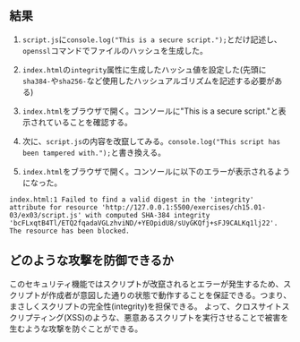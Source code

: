 ## 結果

1. `script.js`に`console.log("This is a secure script.");`とだけ記述し、`openssl`コマンドでファイルのハッシュを生成した。

2. `index.html`の`integrity`属性に生成したハッシュ値を設定した(先頭に`sha384-`や`sha256-`など使用したハッシュアルゴリズムを記述する必要がある)

3. `index.html`をブラウザで開く。コンソールに"This is a secure script."と表示されていることを確認する。

4. 次に、`script.js`の内容を改竄してみる。`console.log("This script has been tampered with.");`と書き換える。

5. `index.html`をブラウザで開く。コンソールに以下のエラーが表示されるようになった。

```
index.html:1 Failed to find a valid digest in the 'integrity' attribute for resource 'http://127.0.0.1:5500/exercises/ch15.01-03/ex03/script.js' with computed SHA-384 integrity 'bcFLxqtB4Tl/ETQ2fqadaVGLzhviND/+YEOpidU8/sUyGKQfj+sFJ9CALKq1lj22'. The resource has been blocked.
```

## どのような攻撃を防御できるか

このセキュリティ機能ではスクリプトが改竄されるとエラーが発生するため、スクリプトが作成者が意図した通りの状態で動作することを保証できる。つまり、まさしくスクリプトの完全性(integrity)を担保できる。
よって、クロスサイトスクリプティング(XSS)のような、悪意あるスクリプトを実行させることで被害を生むような攻撃を防ぐことができる。
